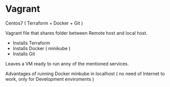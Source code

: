 # Vagrant
Centos7 ( Terraform + Docker + Git )

Vagrant file that shares folder between Remote host and local host.

 + Installs Terraform
 + Installs Docker ( minikube )
 + Installs Git
 
 Leaves a VM ready to run anny of the mentioned services.
 
 Advantages of running Docker minkube in localhost ( no need of Internet to work, only for Development enviroments )
 
 
